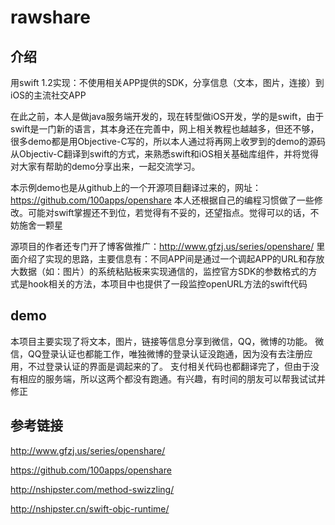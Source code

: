 # rawshare


## 介绍 
用swift 1.2实现：不使用相关APP提供的SDK，分享信息（文本，图片，连接）到iOS的主流社交APP

在此之前，本人是做java服务端开发的，现在转型做iOS开发，学的是swift，由于swift是一门新的语言，其本身还在完善中，网上相关教程也越越多，但还不够，很多demo都是用Objective-C写的，所以本人通过将再网上收罗到的demo的源码从Objectiv-C翻译到swift的方式，来熟悉swift和iOS相关基础库组件，并将觉得对大家有帮助的demo分享出来，一起交流学习。

本示例demo也是从github上的一个开源项目翻译过来的，网址：https://github.com/100apps/openshare
本人还根据自己的编程习惯做了一些修改。可能对swift掌握还不到位，若觉得有不妥的，还望指点。觉得可以的话，不妨施舍一颗星

源项目的作者还专门开了博客做推广：http://www.gfzj.us/series/openshare/
里面介绍了实现的思路，主要信息有：不同APP间是通过一个调起APP的URL和存放大数据（如：图片）的系统粘贴板来实现通信的，监控官方SDK的参数格式的方式是hook相关的方法，本项目中也提供了一段监控openURL方法的swift代码

## demo
本项目主要实现了将文本，图片，链接等信息分享到微信，QQ，微博的功能。
微信，QQ登录认证也都能工作，唯独微博的登录认证没跑通，因为没有去注册应用，不过登录认证的界面是调起来的了。
支付相关代码也都翻译完了，但由于没有相应的服务端，所以这两个都没有跑通。有兴趣，有时间的朋友可以帮我试试并修正

## 参考链接
http://www.gfzj.us/series/openshare/ 

https://github.com/100apps/openshare 

http://nshipster.com/method-swizzling/ 

http://nshipster.cn/swift-objc-runtime/ 
